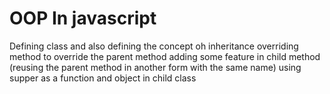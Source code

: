 # OOP In javascript 
Defining class and also defining the concept oh inheritance 
overriding method to override the parent method adding some feature in child method (reusing the parent method in another form with the same name)
using supper as a function and object in child class 
